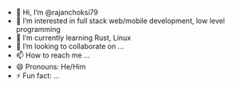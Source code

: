 - 👋 Hi, I’m @rajanchoksi79
- 👀 I’m interested in full stack web/mobile development, low level programming
- 🌱 I’m currently learning Rust, Linux
- 💞️ I’m looking to collaborate on ...
- 📫 How to reach me ...
- 😄 Pronouns: He/Him
- ⚡ Fun fact: ...

<!---
rajanchoksi79/rajanchoksi79 is a ✨ special ✨ repository because its `README.md` (this file) appears on your GitHub profile.
You can click the Preview link to take a look at your changes.
--->
